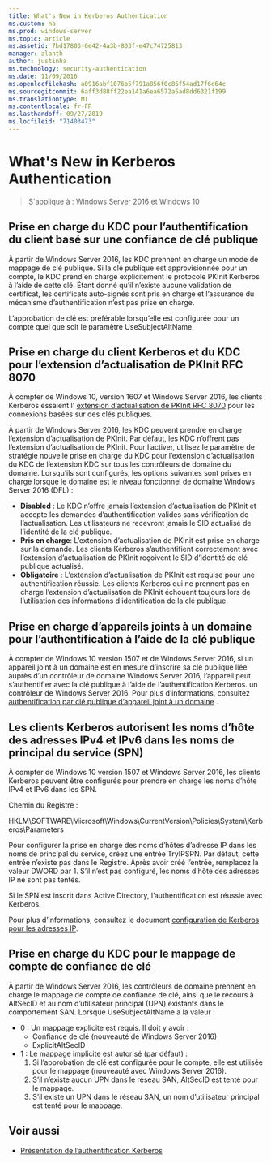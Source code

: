 ```yaml
---
title: What's New in Kerberos Authentication
ms.custom: na
ms.prod: windows-server
ms.topic: article
ms.assetid: 7bd17803-6e42-4a3b-803f-e47c74725813
manager: alanth
author: justinha
ms.technology: security-authentication
ms.date: 11/09/2016
ms.openlocfilehash: a0916abf1076b5f791a856f0c85f54ad17f6d64c
ms.sourcegitcommit: 6aff3d88ff22ea141a6ea6572a5ad8dd6321f199
ms.translationtype: MT
ms.contentlocale: fr-FR
ms.lasthandoff: 09/27/2019
ms.locfileid: "71403473"
---
```

# <a name="whats-new-in-kerberos-authentication"></a>What's New in Kerberos Authentication

>S'applique à : Windows Server 2016 et Windows 10

## <a name="kdc-support-for-public-key-trust-based-client-authentication"></a>Prise en charge du KDC pour l’authentification du client basé sur une confiance de clé publique

À partir de Windows Server 2016, les KDC prennent en charge un mode de mappage de clé publique. Si la clé publique est approvisionnée pour un compte, le KDC prend en charge explicitement le protocole PKInit Kerberos à l’aide de cette clé. Étant donné qu’il n’existe aucune validation de certificat, les certificats auto-signés sont pris en charge et l’assurance du mécanisme d’authentification n’est pas prise en charge.

L’approbation de clé est préférable lorsqu’elle est configurée pour un compte quel que soit le paramètre UseSubjectAltName.

## <a name="kerberos-client-and-kdc-support-for-rfc-8070-pkinit-freshness-extension"></a>Prise en charge du client Kerberos et du KDC pour l’extension d’actualisation de PKInit RFC 8070

À compter de Windows 10, version 1607 et Windows Server 2016, les clients Kerberos essaient l' [extension d’actualisation de PKInit RFC 8070](https://datatracker.ietf.org/doc/draft-ietf-kitten-pkinit-freshness/) pour les connexions basées sur des clés publiques. 

À partir de Windows Server 2016, les KDC peuvent prendre en charge l’extension d’actualisation de PKInit. Par défaut, les KDC n’offrent pas l’extension d’actualisation de PKInit. Pour l’activer, utilisez le paramètre de stratégie nouvelle prise en charge du KDC pour l’extension d’actualisation du KDC de l’extension KDC sur tous les contrôleurs de domaine du domaine. Lorsqu’ils sont configurés, les options suivantes sont prises en charge lorsque le domaine est le niveau fonctionnel de domaine Windows Server 2016 (DFL) :

- **Disabled** : Le KDC n’offre jamais l’extension d’actualisation de PKInit et accepte les demandes d’authentification valides sans vérification de l’actualisation. Les utilisateurs ne recevront jamais le SID actualisé de l’identité de la clé publique.
- **Pris en charge**: L’extension d’actualisation de PKInit est prise en charge sur la demande. Les clients Kerberos s’authentifient correctement avec l’extension d’actualisation de PKInit reçoivent le SID d’identité de clé publique actualisé.
- **Obligatoire** : L’extension d’actualisation de PKInit est requise pour une authentification réussie. Les clients Kerberos qui ne prennent pas en charge l’extension d’actualisation de PKInit échouent toujours lors de l’utilisation des informations d’identification de la clé publique.

## <a name="domain-joined-device-support-for-authentication-using-public-key"></a>Prise en charge d’appareils joints à un domaine pour l’authentification à l’aide de la clé publique

À compter de Windows 10 version 1507 et de Windows Server 2016, si un appareil joint à un domaine est en mesure d’inscrire sa clé publique liée auprès d’un contrôleur de domaine Windows Server 2016, l’appareil peut s’authentifier avec la clé publique à l’aide de l’authentification Kerberos. un contrôleur de Windows Server 2016. Pour plus d’informations, consultez [authentification par clé publique d’appareil joint à un domaine](Domain-joined-Device-Public-Key-Authentication.md) .

## <a name="kerberos-clients-allow-ipv4-and-ipv6-address-hostnames-in-service-principal-names-spns"></a>Les clients Kerberos autorisent les noms d’hôte des adresses IPv4 et IPv6 dans les noms de principal du service (SPN)

À compter de Windows 10 version 1507 et Windows Server 2016, les clients Kerberos peuvent être configurés pour prendre en charge les noms d’hôte IPv4 et IPv6 dans les SPN. 

Chemin du Registre :

HKLM\SOFTWARE\Microsoft\Windows\CurrentVersion\Policies\System\Kerberos\Parameters

Pour configurer la prise en charge des noms d’hôtes d’adresse IP dans les noms de principal du service, créez une entrée TryIPSPN. Par défaut, cette entrée n’existe pas dans le Registre. Après avoir créé l’entrée, remplacez la valeur DWORD par 1. S’il n’est pas configuré, les noms d’hôte des adresses IP ne sont pas tentés.

Si le SPN est inscrit dans Active Directory, l’authentification est réussie avec Kerberos. 

Pour plus d’informations, consultez le document [configuration de Kerberos pour les adresses IP](configuring-kerberos-over-ip.md).

## <a name="kdc-support-for-key-trust-account-mapping"></a>Prise en charge du KDC pour le mappage de compte de confiance de clé

À partir de Windows Server 2016, les contrôleurs de domaine prennent en charge le mappage de compte de confiance de clé, ainsi que le recours à AltSecID et au nom d’utilisateur principal (UPN) existants dans le comportement SAN. Lorsque UseSubjectAltName a la valeur :

- 0 : Un mappage explicite est requis. Il doit y avoir :
    - Confiance de clé (nouveauté de Windows Server 2016)
    - ExplicitAltSecID
- 1 : Le mappage implicite est autorisé (par défaut) :
    1. Si l’approbation de clé est configurée pour le compte, elle est utilisée pour le mappage (nouveauté avec Windows Server 2016).
    2. S’il n’existe aucun UPN dans le réseau SAN, AltSecID est tenté pour le mappage.
    3. S’il existe un UPN dans le réseau SAN, un nom d’utilisateur principal est tenté pour le mappage.

## <a name="see-also"></a>Voir aussi

- [Présentation de l’authentification Kerberos](kerberos-authentication-overview.md)
